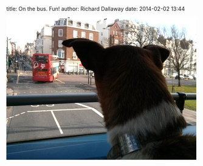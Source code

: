 
title: On the bus. Fun!
author: Richard Dallaway
date: 2014-02-02 13:44

<div><a href="/media/tp_IMG_20140202_134015.jpg"><img src="/media/tp_thumb_IMG_20140202_134015.jpg" width="500" height="375"/></a></div>


  
      